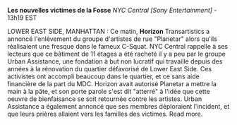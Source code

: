 ﻿**Les nouvelles victimes de la Fosse**
*NYC Central [Sony Entertainment]* - 13h19 EST

LOWER EAST SIDE, MANHATTAN : Ce matin, **Horizon** Transartistics a annoncé l'enlèvement du groupe d'artistes de rue "Planetar" alors qu'ils réalisaient une fresque dans le fameux C-Squat. NYC Central rappelle à ses lecteurs que ce bâtiment de 11 étages a été racheté il y a peu par le groupe Urban Assistance, une fondation à but non lucratif qui travaille depuis des années à la rénovation du quartier défavorisé de Lower East Side. Ces activistes ont accompli beaucoup dans le quartier, et ce sans aide financière de la part du MDC. Horizon avait autorisé Planetar a mettre la main à la pâte, et son porte parole s'est dit "atterré" à l'idée que cette oeuvre de bienfaisance se soit retournée contre les artistes.
Urban Assistance a également annoncé que ses membres déploraient l'incident, et que leurs prières allaient vers les familles des victimes. Read more.
